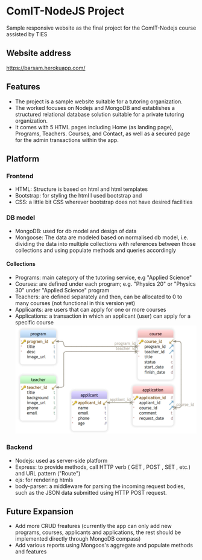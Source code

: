 # ComIT-NodeJS Project
Sample responsive website as the final project for the ComIT-Nodejs course assisted by TIES
## Website address
https://barsam.herokuapp.com/
## Features
* The project is a sample website suitable for a tutoring organization.
* The worked focuses on Nodejs and MongoDB and establishes a structured relational database solution suitable for a private tutoring organization. 
* It comes with 5 HTML pages including Home (as landing page), Programs, Teachers. Courses, and Contact, as well as a secured page for the admin transactions within the app.
## Platform
### Frontend
* HTML: Structure is based on html and html templates
* Bootstrap: for styling the html I used bootstrap and 
* CSS: a little bit CSS wherever bootstrap does not have desired facilities 
### DB model
* MongoDB: used for db model and design of data
* Mongoose:  The data are modeled based on normalised db model, i.e. dividing the data into multiple collections with references between those collections and using populate methods and queries accordingly
#### Collections
* Programs: main category of the tutoring service, e.g "Applied Science"
* Courses: are defined under each program; e.g. "Physics 20" or "Physics 30" under "Applied Science" program
* Teachers: are defined separately and then, can be allocated to 0 to many courses (not functional in this version yet)
* Applicants: are users that can apply for one or more courses 
* Applications: a transaction in which an applicant (user) can apply for a specific course 
![Screenshot](ERD.jpg)
### Backend
* Nodejs: used as server-side platform
* Express: to provide methods, call HTTP verb ( GET , POST , SET , etc.) and URL pattern ("Route")
* ejs: for rendering htmls
* body-parser: a middleware for parsing the incoming request bodies, such as the JSON data submitted using HTTP POST request.
## Future Expansion
* Add more CRUD freatures (currently the app can only add new programs, courses, applicants and applications, the rest should be implemented directly through MongoDB compass)
* Add various reports using Mongoos's aggregate and populate methods and features 


